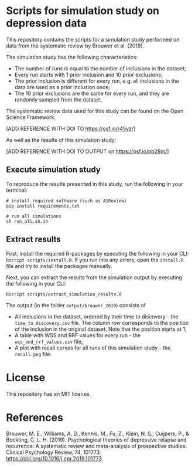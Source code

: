 # Scripts for simulation study on depression data
This repository contains the scripts for a simulation study performed on data from the systematic review by Brouwer et al. (2019).

The simulation study has the following characteristics:

- The number of runs is equal to the number of inclusions in the dataset;
- Every run starts with 1 prior inclusion and 10 prior exclusions;
- The prior inclusion is different for every run, e.g. all inclusions in the data are used as a prior inclusion once;
- The 10 prior exclusions are the same for every run, and they are randomly sampled from the dataset.

The systematic review data used for this study can be found on the Open Science Framework:

[ADD REFERENCE WITH DOI TO https://osf.io/r45yz/]

As well as the results of this simulation study:

[ADD REFERENCE WITH DOI TO OUTPUT on https://osf.io/pb28m/]

## Execute simulation study
To reproduce the results presented in this study, run the following in your
terminal:

```
# install required software (such as ASReview)
pip install requirements.txt

# run all simulations
sh run_all.sh.sh
```

## Extract results 
First, install the required R-packages by executing the
following in your CLI: `Rscript scripts/install.R`.
If you run into any errors, open the `install.R` file and try to install
the packages manually.

Next, you can extract the results from the simulation output by executing the
following in your CLI:

```
Rscript scripts/extract_simulation_results.R
```

The output (in the folder `output/brouwer_2019`) consists of
- All inclusions in the dataset, ordered by their time to discovery - the `time_to_discovery.csv` file. The column *row* corresponds to the position of the inclusion in the original dataset. Note that the position starts at 1;
- A table with WSS and RRF values for every run - the `wss_and_rrf_values.csv` file;
- A plot with recall curves for all runs of this simulation study - the `recall.png` file.

# License
This repository has an MIT license.

# References
Brouwer, M. E., Williams, A. D., Kennis, M., Fu, Z., Klein, N. S., Cuijpers,
P., & Bockting, C. L. H. (2019). Psychological theories of depressive relapse
and recurrence: A systematic review and meta-analysis of prospective studies.
Clinical Psychology Review, 74, 101773. https://doi.org/10.1016/j.cpr.2019.101773
